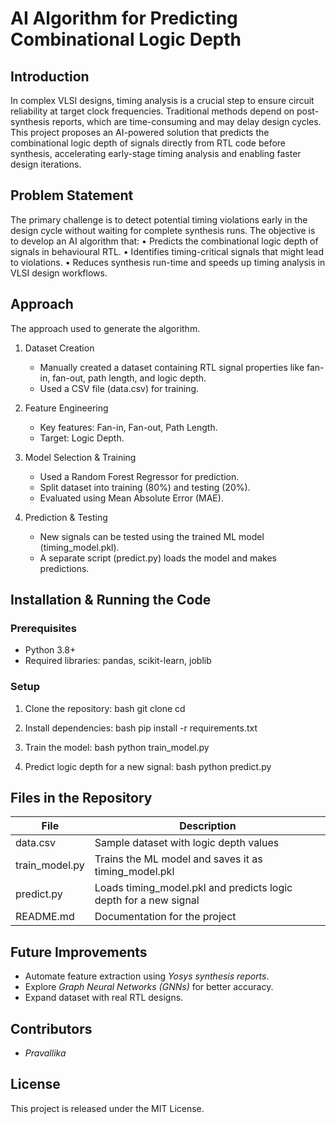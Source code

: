 # AI Algorithm for Predicting Combinational Logic Depth

## Introduction
In complex VLSI designs, timing analysis is a crucial step to ensure circuit reliability at target clock frequencies. Traditional methods depend on post-synthesis reports, which are time-consuming and may     delay design cycles. This project proposes an AI-powered solution that predicts the combinational logic depth of signals directly from RTL code before synthesis, accelerating early-stage timing analysis and  enabling faster design iterations.

## Problem Statement
The primary challenge is to detect potential timing violations early in the design cycle without waiting for complete synthesis runs. The objective is to develop an AI algorithm that:
•	Predicts the combinational logic depth of signals in behavioural RTL.
•	Identifies timing-critical signals that might lead to violations.
•	Reduces synthesis run-time and speeds up timing analysis in VLSI design workflows.
## Approach
The approach used to generate the algorithm.
1. Dataset Creation
   - Manually created a dataset containing RTL signal properties like fan-in, fan-out, path length, and logic depth.
   - Used a CSV file (data.csv) for training.

2. Feature Engineering
   - Key features: Fan-in, Fan-out, Path Length.
   - Target: Logic Depth.

3. Model Selection & Training
   - Used a Random Forest Regressor for prediction.
   - Split dataset into training (80%) and testing (20%).
   - Evaluated using Mean Absolute Error (MAE).

4. Prediction & Testing
   - New signals can be tested using the trained ML model (timing_model.pkl).
   - A separate script (predict.py) loads the model and makes predictions.

## Installation & Running the Code
### Prerequisites
- Python 3.8+
- Required libraries: pandas, scikit-learn, joblib

### Setup
1. Clone the repository:
   bash
   git clone <repo-link>
   cd <repo-folder>
   
2. Install dependencies:
   bash
   pip install -r requirements.txt
   
3. Train the model:
   bash
   python train_model.py
   
4. Predict logic depth for a new signal:
   bash
   python predict.py
   

## Files in the Repository
| File | Description |
|------|-------------|
| data.csv | Sample dataset with logic depth values |
| train_model.py | Trains the ML model and saves it as timing_model.pkl |
| predict.py | Loads timing_model.pkl and predicts logic depth for a new signal |
| README.md | Documentation for the project |

## Future Improvements
- Automate feature extraction using *Yosys synthesis reports*.
- Explore *Graph Neural Networks (GNNs)* for better accuracy.
- Expand dataset with real RTL designs.

## Contributors
- *Pravallika*

## License
This project is released under the MIT License.
